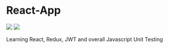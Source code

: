 # React-App

![](https://travis-ci.org/falmar/react-app.svg?branch=master)
![](https://img.shields.io/codecov/c/github/falmar/react-app.svg)

Learning React, Redux, JWT and overall Javascript Unit Testing
